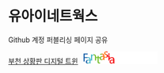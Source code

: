 # 유아이네트웍스
Github 계정 퍼블리싱 페이지 공유

[부천 상황판 디지털 트윈](https://leeminwoo-00.github.io/ui_networks/bucheon/board/b_twin.html)&nbsp;&nbsp;&nbsp;<img src="/bucheon/assets/images/logo_long2x.png" width="150" height="">
